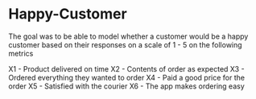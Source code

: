 # Happy-Customer

The goal was to be able to model whether a customer would be a happy customer based on their responses on a scale of 1 - 5 on the following metrics

X1 - Product delivered on time
X2 - Contents of order as expected
X3 - Ordered everything they wanted to order
X4 - Paid a good price for the order
X5 - Satisfied with the courier
X6 - The app makes ordering easy
